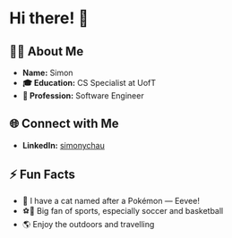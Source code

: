 # Hi there! 👋

## 🙋‍♂️ About Me

- **Name:** Simon
- **🎓 Education:** CS Specialist at UofT
- **💼 Profession:** Software Engineer
  
## 🌐 Connect with Me

- **LinkedIn:** [simonychau](https://linkedin.com/in/simonychau)

## ⚡ Fun Facts

- 🐾 I have a cat named after a Pokémon — Eevee!
- ⚽🏀 Big fan of sports, especially soccer and basketball
- 🌎 Enjoy the outdoors and travelling
